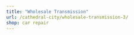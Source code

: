 ```yaml
---
title: "Wholesale Transmission"
url: /cathedral-city/wholesale-transmission-3/
shop: car repair
---
```


